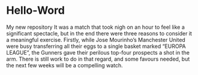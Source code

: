 # Hello-Word
My new repository
It was a match that took nigh on an hour to feel like a significant spectacle, but in the end there were three reasons to consider it a meaningful exercise. Firstly, while Jose Mourinho’s Manchester United were busy transferring all their eggs to a single basket marked “EUROPA LEAGUE”, the Gunners gave their perilous top-four prospects a shot in the arm. There is still work to do in that regard, and some favours needed, but the next few weeks will be a compelling watch.
